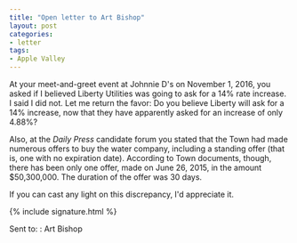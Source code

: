 ```yaml
---
title: "Open letter to Art Bishop"
layout: post
categories:
- letter
tags:
- Apple Valley
---
```


At your meet-and-greet event at Johnnie D's on November 1, 2016, you asked if I believed Liberty Utilities was going to ask for a 14% rate increase. I said I did not. Let me return the favor: Do you believe Liberty will ask for a 14% increase, now that they have apparently asked for an increase of only 4.88%?

Also, at the *Daily Press* candidate forum you stated that the Town had made numerous offers to buy the water company, including a standing offer (that is, one with no expiration date). According to Town documents, though, there has been only one offer, made on June 26, 2015, in the amount $50,300,000. The duration of the offer was 30 days.

If you can cast any light on this discrepancy, I'd appreciate it.

{% include signature.html %}

Sent to:
: Art Bishop
